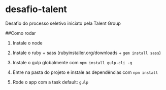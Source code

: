 # desafio-talent
Desafio do processo seletivo iniciato pela Talent Group

##Como rodar

1. Instale o node

2. Instale o ruby + sass (rubyinstaller.org/downloads + ```gem install sass```)

3. Instale o gulp globalmente com ```npm install gulp-cli -g```

4. Entre na pasta do projeto e instale as dependências com ```npm install```

5. Rode o app com a task default: ```gulp```
